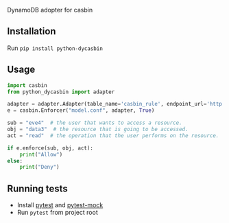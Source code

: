 DynamoDB adopter for casbin

Installation
------------
Run `pip install python-dycasbin`

Usage
-----
```python
import casbin
from python_dycasbin import adapter

adapter = adapter.Adapter(table_name='casbin_rule', endpoint_url='http://localhost:8000')
e = casbin.Enforcer("model.conf", adapter, True)

sub = "eve4"  # the user that wants to access a resource.
obj = "data3"  # the resource that is going to be accessed.
act = "read"  # the operation that the user performs on the resource.

if e.enforce(sub, obj, act):
    print("Allow")
else:
    print("Deny")
```

Running tests
---------------
* Install [pytest](https://pypi.org/project/pytest/) and [pytest-mock](https://pypi.org/project/pytest-mock/)
* Run `pytest` from project root